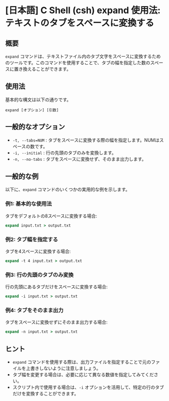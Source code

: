 # [日本語] C Shell (csh) expand 使用法: テキストのタブをスペースに変換する

## 概要
`expand` コマンドは、テキストファイル内のタブ文字をスペースに変換するためのツールです。このコマンドを使用することで、タブの幅を指定した数のスペースに置き換えることができます。

## 使用法
基本的な構文は以下の通りです。

```
expand [オプション] [引数]
```

## 一般的なオプション
- `-t, --tabs=NUM` : タブをスペースに変換する際の幅を指定します。NUMはスペースの数です。
- `-i, --initial` : 行の先頭のタブのみを変換します。
- `-n, --no-tabs` : タブをスペースに変換せず、そのまま出力します。

## 一般的な例
以下に、`expand` コマンドのいくつかの実用的な例を示します。

### 例1: 基本的な使用法
タブをデフォルトの8スペースに変換する場合:
```csh
expand input.txt > output.txt
```

### 例2: タブ幅を指定する
タブを4スペースに変換する場合:
```csh
expand -t 4 input.txt > output.txt
```

### 例3: 行の先頭のタブのみ変換
行の先頭にあるタブだけをスペースに変換する場合:
```csh
expand -i input.txt > output.txt
```

### 例4: タブをそのまま出力
タブをスペースに変換せずにそのまま出力する場合:
```csh
expand -n input.txt > output.txt
```

## ヒント
- `expand` コマンドを使用する際は、出力ファイルを指定することで元のファイルを上書きしないように注意しましょう。
- タブ幅を変更する場合は、必要に応じて異なる数値を指定してみてください。
- スクリプト内で使用する場合は、`-i` オプションを活用して、特定の行のタブだけを変換することができます。